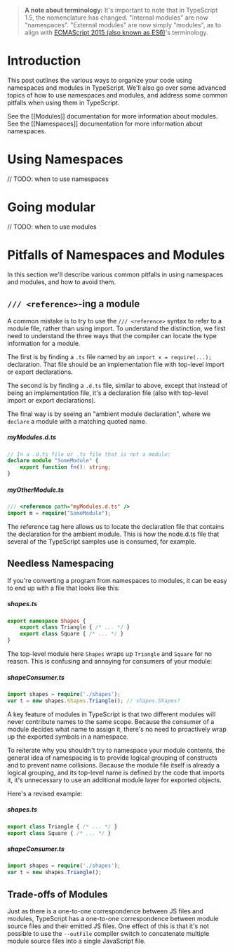 > **A note about terminology:**
It's important to note that in TypeScript 1.5, the nomenclature has changed.
"Internal modules" are now "namespaces".
"External modules" are now simply "modules", as to align with [ECMAScript 2015 (also known as ES6)](http://www.ecma-international.org/ecma-262/6.0/)'s terminology.

# Introduction

This post outlines the various ways to organize your code using namespaces and modules in TypeScript.
We'll also go over some advanced topics of how to use namespaces and modules, and address some common pitfalls when using them in TypeScript.

See the [[Modules]] documentation for more information about modules.
See the [[Namespaces]] documentation for more information about namespaces.

# Using Namespaces

// TODO: when to use namespaces

# Going modular

// TODO: when to use modules

# Pitfalls of Namespaces and Modules

In this section we'll describe various common pitfalls in using namespaces and modules, and how to avoid them.

## `/// <reference>`-ing a module

A common mistake is to try to use the `/// <reference>` syntax to refer to a module file, rather than using import.
To understand the distinction, we first need to understand the three ways that the compiler can locate the type information for a module.

The first is by finding a `.ts` file named by an `import x = require(...);` declaration.
That file should be an implementation file with top-level import or export declarations.

The second is by finding a `.d.ts` file, similar to above, except that instead of being an implementation file, it's a declaration file (also with top-level import or export declarations).

The final way is by seeing an "ambient module declaration", where we `declare` a module with a matching quoted name.

##### myModules.d.ts

```TypeScript
// In a .d.ts file or .ts file that is not a module:
declare module "SomeModule" {
    export function fn(): string;
}
```

##### myOtherModule.ts

```TypeScript
/// <reference path="myModules.d.ts" />
import m = require("SomeModule");
```

The reference tag here allows us to locate the declaration file that contains the declaration for the ambient module.
This is how the node.d.ts file that several of the TypeScript samples use is consumed, for example.

## Needless Namespacing

If you're converting a program from namespaces to modules, it can be easy to end up with a file that looks like this:

##### shapes.ts
```TypeScript
export namespace Shapes {
    export class Triangle { /* ... */ }
    export class Square { /* ... */ }
}
```

The top-level module here `Shapes` wraps up `Triangle` and `Square` for no reason.
This is confusing and annoying for consumers of your module:

##### shapeConsumer.ts
```TypeScript
import shapes = require('./shapes');
var t = new shapes.Shapes.Triangle(); // shapes.Shapes?
```

A key feature of modules in TypeScript is that two different modules will never contribute names to the same scope.
Because the consumer of a module decides what name to assign it, there's no need to proactively wrap up the exported symbols in a namespace.

To reiterate why you shouldn't try to namespace your module contents, the general idea of namespacing is to provide logical grouping of constructs and to prevent name collisions.
Because the module file itself is already a logical grouping, and its top-level name is defined by the code that imports it, it's unnecessary to use an additional module layer for exported objects.

Here's a revised example:

##### shapes.ts

```TypeScript
export class Triangle { /* ... */ }
export class Square { /* ... */ }
```

##### shapeConsumer.ts
```TypeScript
import shapes = require('./shapes');
var t = new shapes.Triangle();
```

## Trade-offs of Modules

Just as there is a one-to-one correspondence between JS files and modules, TypeScript has a one-to-one correspondence between module source files and their emitted JS files.
One effect of this is that it's not possible to use the `--outFile` compiler switch to concatenate multiple module source files into a single JavaScript file.
